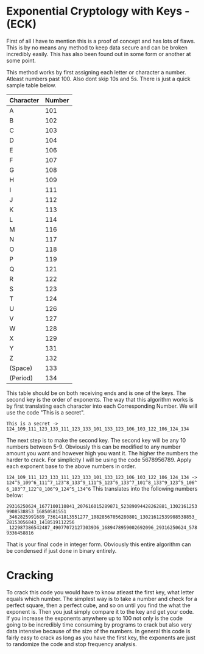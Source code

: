 # Exponential Cryptology with Keys - (ECK)
First of all I have to mention this is a proof of concept and has lots of flaws. This is by no means any method to keep data secure and can be broken incredibly easily. This has also been found out in some form or another at some point.

This method works by first assigning each letter or character a number. Atleast numbers past 100. Also dont skip 10s and 5s. There is just a quick sample table below. 

|Character | Number |
|:---------|:---------|
|A|101|
|B|102|
|C|103|
|D|104|
|E|106|
|F|107|
|G|108|
|H|109|
|I|111|
|J|112|
|K|113|
|L|114|
|M|116|
|N|117|
|O|118|
|P|119|
|Q|121|
|R|122|
|S|123|
|T|124|
|U|126|
|V|127|
|W|128|
|X|129|
|Y|131|
|Z|132|
|(Space)|133|
|(Period)|134|


This table should be on both receiving ends and is one of the keys. The second key is the order of exponents. The way that this algorithm works is by first translating each character into each Corresponding Number. We will use the code "This is a secret".

```This is a secret -> 124_109_111_123_133_111_123_133_101_133_123_106_103_122_106_124_134```

The next step is to make the second key. The second key will be any 10 numbers between 5-9. Obviously this can be modified to any number amount you want and however high you want it. The higher the numbers the harder to crack. For simplicity I will be using the code 5678956789. Apply each exponent base to the above numbers in order.

```124_109_111_123_133_111_123_133_101_133_123_106_103_122_106_124_134 -> 124^5_109^6_111^7_123^8_133^9_111^5_123^6_133^7_101^8_133^9_123^5_106^6_103^7_122^8_106^9_124^5_134^6```
This translates into the following numbers below:

```29316250624_1677100110841_207616015289871_52389094428262881_13021612539908538853_16850581551```
```_3462825991689_736141813551277_10828567056280801_13021612539908538853_28153056843_1418519112256```
```_122987386542487_49077072127303936_1689478959002692096_29316250624_5789336458816```

That is your final code in integer form. Obviously this entire algorithm can be condensed if just done in binary entirely.

# Cracking
To crack this code you would have to know atleast the first key, what letter equals which number. The simplest way is to take a number and check for a perfect square, then a perfect cube, and so on until you find the what the exponent is. Then you just simply compare it to the key and get your code. If you increase the exponents anywhere up to 100 not only is the code going to be incredibly time consuming by programs to crack but also very data intensive because of the size of the numbers. In general this code is fairly easy to crack as long as you have the first key, the exponents are just to randomize the code and stop frequency analysis.
